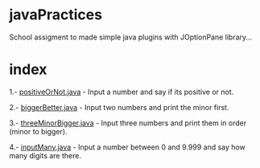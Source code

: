 # javaPractices
School assigment to made simple java plugins with JOptionPane library...

# index

1.- [positiveOrNot.java](src/firstfoot/positiveOrNot.java) - Input a number and say if its positive or not.

2.- [biggerBetter.java](src/firstfoot/biggerBetter.java) - Input two numbers and print the minor first.

3.- [threeMinorBigger.java](src/firstfoot/threeMinorBigger.java) - Input three numbers and print them in order (minor to bigger).

4.- [inputMany.java](src/firstfoot/inputMany.java) - Input a number between 0 and 9.999 and say how many digits are there.
